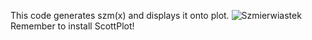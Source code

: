   This code generates szm(x) and displays it onto plot.
  ![Szmierwiastek](https://github.com/user-attachments/assets/3d20b578-4c96-4ae9-b85d-7e07468e4b90)
Remember to install ScottPlot!

